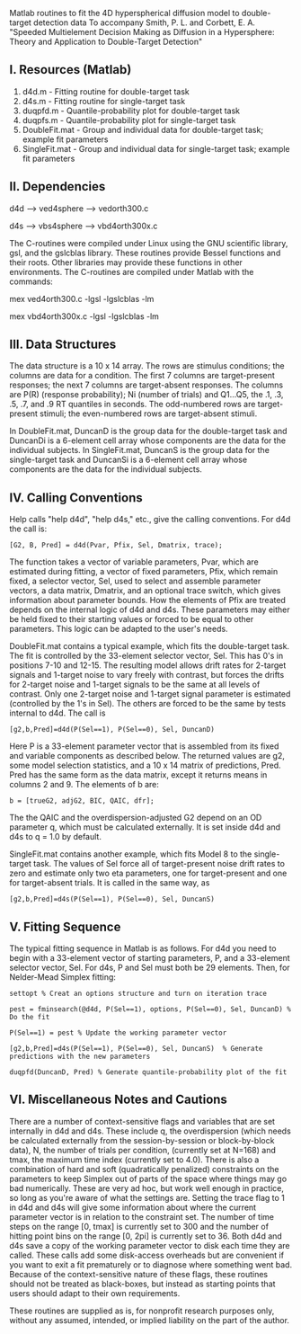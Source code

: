 Matlab routines to fit the 4D hyperspherical diffusion model to double-target detection data
To accompany Smith, P. L. and Corbett, E. A. "Speeded Multielement Decision Making as Diffusion in a Hypersphere: Theory and Application to Double-Target Detection"


I. Resources (Matlab)
---------------------

1. d4d.m - Fitting routine for double-target task
2. d4s.m - Fitting routine for single-target task
3. duqpfd.m - Quantile-probability plot for double-target task
4. duqpfs.m - Quantile-probability plot for single-target task
5. DoubleFit.mat - Group and individual data for double-target task; example fit parameters
6. SingleFit.mat - Group and individual data for single-target task; example fit parameters

II. Dependencies
-----------------
d4d  --> ved4sphere --> vedorth300.c

d4s  --> vbs4sphere --> vbd4orth300x.c

The C-routines were compiled under Linux using the GNU scientific library, gsl, and
the gslcblas library. These routines provide Bessel functions and their roots. Other libraries may provide these functions in other environments. The C-routines are compiled under Matlab with the commands:

   mex ved4orth300.c -lgsl -lgslcblas  -lm

   mex vbd4orth300x.c -lgsl -lgslcblas  -lm 

III. Data Structures
--------------------

The data structure is a 10 x 14 array. The rows are stimulus conditions; the columns are data for a condition. The first 7 columns are target-present responses; the next 7 columns are target-absent responses. The columns are P(R) (response probability); Ni (number of trials) and Q1...Q5, the .1, .3, .5, .7, and .9 RT quantiles in seconds. The odd-numbered rows are target-present stimuli; the even-numbered rows are target-absent stimuli. 

In DoubleFit.mat, DuncanD is the group data for the double-target task and DuncanDi is a 6-element cell array whose components are the data for the individual subjects. In SingleFit.mat, DuncanS is the group data for the single-target task and DuncanSi is a 6-element cell array whose components are the data for the individual subjects.


IV. Calling Conventions
-----------------------
Help calls "help d4d", "help d4s," etc., give the calling conventions. For d4d the call is:


	[G2, B, Pred] = d4d(Pvar, Pfix, Sel, Dmatrix, trace);

The function takes a vector of variable parameters, Pvar, which are estimated during fitting, a vector of fixed parameters, Pfix, which remain fixed, a selector vector, Sel, used to select and assemble parameter vectors, a data matrix, Dmatrix, and an optional trace switch, which gives information about parameter bounds. How the elements of Pfix are treated depends on the internal logic of d4d and d4s. These parameters may either be held fixed to their starting values or forced to be equal to other parameters. This logic can be adapted to the user's needs.

DoubleFit.mat contains a typical example, which fits the double-target task. The fit is controlled by the 33-element selector vector, Sel. This has 0's in positions 7-10 and 12-15. The resulting model allows drift rates for 2-target signals and 1-target noise to vary freely with contrast, but forces the drifts for 2-target noise and 1-target signals to be the same at all levels of contrast. Only one 2-target noise and 1-target signal parameter is estimated (controlled by the 1's in Sel). The others are forced to be the same by tests internal to d4d. The call is

	[g2,b,Pred]=d4d(P(Sel==1), P(Sel==0), Sel, DuncanD)

Here P is a 33-element parameter vector that is assembled from its fixed and variable components as described below. The returned values are g2, some model selection statistics, and a 10 x 14 matrix of predictions, Pred. Pred has the same form as the data matrix, except it returns means in columns 2 and 9. The elements of b are:

	b = [trueG2, adjG2, BIC, QAIC, dfr]; 

The the QAIC and the overdispersion-adjusted G2 depend on an OD parameter q, which must be calculated externally. It is set inside d4d and d4s to q = 1.0 by default.

SingleFit.mat contains another example, which fits Model 8 to the single-target task. The values of Sel force all of target-present noise drift rates to zero and estimate only two eta parameters, one for target-present and one for target-absent trials. It is called in the same way, as

	[g2,b,Pred]=d4s(P(Sel==1), P(Sel==0), Sel, DuncanS)


V. Fitting Sequence
-------------------
The typical fitting sequence in Matlab is as follows. For d4d you need to begin with a 33-element vector of starting parameters, P, and a 33-element selector vector, Sel. For d4s, P and Sel must both be 29 elements. Then, for Nelder-Mead Simplex fitting:

	settopt % Creat an options structure and turn on iteration trace

	pest = fminsearch(@d4d, P(Sel==1), options, P(Sel==0), Sel, DuncanD) % Do the fit

	P(Sel==1) = pest % Update the working parameter vector

	[g2,b,Pred]=d4s(P(Sel==1), P(Sel==0), Sel, DuncanS)  % Generate predictions with the new parameters

	duqpfd(DuncanD, Pred) % Generate quantile-probability plot of the fit

VI. Miscellaneous Notes and Cautions
------------------------------------

There are a number of context-sensitive flags and variables that are set internally in d4d and d4s. These include q, the overdispersion (which needs be calculated externally from the session-by-session or block-by-block data), N, the number of trials per condition, (currently set at N=168) and tmax, the maximum time index (currently set to 4.0). There is also a combination of hard and soft (quadratically penalized) constraints on the parameters to keep Simplex out of parts of the space where things may go bad numerically. These are very ad hoc, but work well enough in practice, so long as you're aware of what the settings are. Setting the trace flag to 1 in d4d and d4s will give some information about where the current parameter vector is in relation to the constraint set. The number of time steps on the range [0, tmax] is currently set to 300 and the number of hitting point bins on the range [0, 2pi] is currently set to 36. Both d4d and d4s save a copy of the working parameter vector to disk each time they are called. These calls add some disk-access overheads but are convenient if you want to exit a fit prematurely or to diagnose where something went bad. Because of the context-sensitive nature of these flags, these routines should not be treated as black-boxes, but instead as starting points that users should adapt to their own requirements. 

These routines are supplied as is, for nonprofit research purposes only, without any assumed, intended, or implied liability on the part of the author.  










